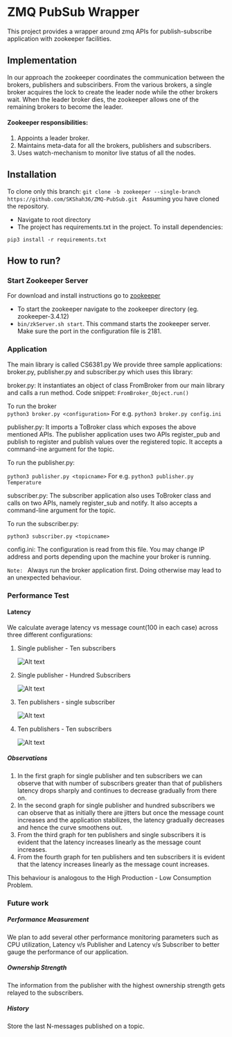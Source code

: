 # ZMQ PubSub Wrapper
This project provides a wrapper around zmq APIs for publish-subscribe application with zookeeper facilities.

## Implementation
In our approach the zookeeper coordinates the communication between the brokers, publishers and subsciribers. From the various brokers, a single broker acquires the lock to create the leader node while the other brokers wait. When the leader broker dies, the zookeeper allows one of the remaining brokers to become the leader.

#### Zookeeper responsibilities:
1. Appoints a leader broker.
2. Maintains meta-data for all the brokers, publishers and subscribers.
3. Uses watch-mechanism to monitor live status of all the nodes.

## Installation
To clone only this branch: 
```git clone -b zookeeper --single-branch https://github.com/SKShah36/ZMQ-PubSub.git ```
Assuming you have cloned the repository.

- Navigate to root directory
- The project has requirements.txt in the project. To install dependencies:
```
pip3 install -r requirements.txt
```

## How to run?
### Start Zookeeper Server

For download and install instructions go to [zookeeper](https://zookeeper.apache.org/releases.html)
- To start the zookeeper navigate to the zookeeper directory (eg. zookeeper-3.4.12)
- ```bin/zkServer.sh start```. This command starts the zookeeper server. Make sure the port in the configuration file is 2181.

### Application

The main library is called CS6381.py We provide three sample applications: broker.py,
publisher.py and subscriber.py which uses this library:

broker.py: It instantiates an object of class FromBroker from our main library and calls a run method. Code snippet:
```FromBroker_Object.run()```<br/>

To run the broker <br/>
```python3 broker.py <configuration>```
For e.g. ```python3 broker.py config.ini```  

publisher.py: It imports a ToBroker class which exposes the above mentioned APIs. The publisher
application uses two APIs register_pub and publish to register and publish values over the registered
topic. It accepts a command-ine argument for the topic.

To run the publisher.py:

```python3 publisher.py <topicname>```
For e.g. ```python3 publisher.py Temperature```

subscriber.py: The subscriber application also uses ToBroker class and calls on two APIs, namely
register_sub and notify. It also accepts a command-line argument for the topic.

To run the subscriber.py:

```python3 subscriber.py <topicname>```

config.ini: The configuration is read from this file. You may change IP address and ports depending upon the machine your broker is running.

```Note: ``` Always run the broker application first. Doing otherwise may lead to an unexpected behaviour. 

### Performance Test

#### Latency
We calculate average latency vs message count(100 in each case) across three different configurations:
1. Single publisher - Ten subscribers

    ![Alt text](./Performance_Measurement/Performance_Log/latency_data_1x10/1x10.png?raw=true "CountvLatency-1x10") 
       
2. Single publisher - Hundred Subscribers

     ![Alt text](./Performance_Measurement/Performance_Log/latency_data_1x100/1x100.png?raw=true "CountvLatency-1x100") 
    
3. Ten publishers - single subscriber

     ![Alt text](./Performance_Measurement/Performance_Log/latency_data_10x1/10x1.png?raw=true "CountvLatency-10x1") 
     
4. Ten publishers - Ten subscribers

     ![Alt text](./Performance_Measurement/Performance_Log/latency_data_10x10/10x10.png?raw=true "CountvLatency-10x10")
    
##### Observations
1. In the first graph for single publisher and ten subscribers we can observe that with number of subscribers greater than that of publishers latency drops sharply and continues to decrease gradually from there on.
2. In the second graph for single publisher and hundred subscribers we can observe that as initially there are jitters but once the message count increases and the application stabilizes, the latency gradually decreases and hence the curve smoothens out.
3. From the third graph for ten publishers and single subscribers it is evident that the latency increases linearly as the message count increases.
4. From the fourth graph for ten publishers and ten subscribers it is evident that the latency increases linearly as the message count increases.

This behaviour is analogous to the High Production - Low Consumption Problem.

### Future work
##### Performance Measurement
   We plan to add several other performance monitoring parameters such as CPU utilization, Latency v/s Publisher and Latency v/s Subscriber to better gauge the performance of our application.

##### Ownership Strength
   The information from the publisher with the highest ownership strength gets relayed to the subscribers.
##### History
   Store the last N-messages published on a topic.
